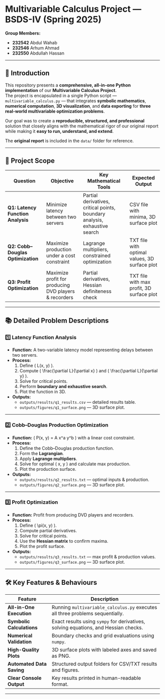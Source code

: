 # Multivariable Calculus Project — BSDS-IV (Spring 2025)

**Group Members:**  
- **232542** Abdul Wahab  
- **232546** Arhum Ahmad  
- **232550** Abdullah Hassan  

---

## 🌟 Introduction
This repository presents a **comprehensive, all-in-one Python implementation** of our **Multivariable Calculus Project**.  
The project is encapsulated in a single Python script — `multivariable_calculus.py` — that integrates **symbolic mathematics**, **numerical computation**, **3D visualization**, and **data exporting** for **three real-world multivariable optimization problems**.  

Our goal was to create a **reproducible, structured, and professional** solution that closely aligns with the mathematical rigor of our original report while making it **easy to run, understand, and extend**.

The **original report** is included in the `data/` folder for reference.

---

## 🎯 Project Scope

| **Question** | **Objective** | **Key Mathematical Tools** | **Expected Output** |
|--------------|--------------|----------------------------|---------------------|
| **Q1: Latency Function Analysis** | Minimize latency between two servers | Partial derivatives, critical points, boundary analysis, exhaustive search | CSV file with minima, 3D surface plot |
| **Q2: Cobb–Douglas Optimization** | Maximize production under a cost constraint | Lagrange multipliers, constrained optimization | TXT file with optimal values, 3D surface plot |
| **Q3: Profit Optimization** | Maximize profit for producing DVD players & recorders | Partial derivatives, Hessian definiteness check | TXT file with max profit, 3D surface plot |

---

## 📚 Detailed Problem Descriptions

### **1️⃣ Latency Function Analysis**
- **Function:** A two-variable latency model representing delays between two servers.  
- **Process:**  
  1. Define \( L(x, y) \).  
  2. Compute \( \frac{\partial L}{\partial x} \) and \( \frac{\partial L}{\partial y} \).  
  3. Solve for critical points.  
  4. Perform **boundary and exhaustive search**.  
  5. Plot the function in 3D.  
- **Outputs:**  
  - `outputs/results/q1_results.csv` — detailed results table.  
  - `outputs/figures/q1_surface.png` — 3D surface plot.

---

### **2️⃣ Cobb–Douglas Production Optimization**
- **Function:** \( P(x, y) = A x^a y^b \) with a linear cost constraint.  
- **Process:**  
  1. Define the Cobb–Douglas production function.  
  2. Form the **Lagrangian**.  
  3. Apply **Lagrange multipliers**.  
  4. Solve for optimal \( x, y \) and calculate max production.  
  5. Plot the production surface.  
- **Outputs:**  
  - `outputs/results/q2_results.txt` — optimal inputs & production.  
  - `outputs/figures/q2_surface.png` — 3D surface plot.

---

### **3️⃣ Profit Optimization**
- **Function:** Profit from producing DVD players and recorders.  
- **Process:**  
  1. Define \( \pi(x, y) \).  
  2. Compute partial derivatives.  
  3. Solve for critical points.  
  4. Use the **Hessian matrix** to confirm maxima.  
  5. Plot the profit surface.  
- **Outputs:**  
  - `outputs/results/q3_results.txt` — max profit & production values.  
  - `outputs/figures/q3_surface.png` — 3D surface plot.

---

## 🛠 Key Features & Behaviours

| **Feature** | **Description** |
|-------------|-----------------|
| **All-in-One Execution** | Running `multivariable_calculus.py` executes all three problems sequentially. |
| **Symbolic Calculations** | Exact results using `sympy` for derivatives, solving equations, and Hessian checks. |
| **Numerical Validation** | Boundary checks and grid evaluations using `numpy`. |
| **High-Quality Plots** | 3D surface plots with labeled axes and saved as PNG. |
| **Automated Data Saving** | Structured output folders for CSV/TXT results and figures. |
| **Clear Console Output** | Key results printed in human-readable format. |

---

